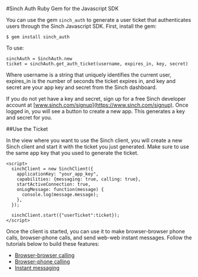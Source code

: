 #Sinch Auth Ruby Gem for the Javascript SDK

You can use the gem `sinch_auth` to generate a user ticket that authenticates users through the Sinch Javascript SDK. First, install the gem:

    $ gem install sinch_auth
    
To use:

    sinchAuth = SinchAuth.new
    ticket = sinchAuth.get_auth_ticket(username, expires_in, key, secret)
    
Where username is a string that uniquely identifies the current user, expires_in is the number of seconds the ticket expires in, and key and secret are your app key and secret from the Sinch dashboard.

If you do not yet have a key and secret, sign up for a free Sinch developer account at [www.sinch.com/signup](https://www.sinch.com/signup). Once logged in, you will see a button to create a new app. This generates a key and secret for you.

##Use the Ticket

In the view where you want to use the Sinch client, you will create a new Sinch client and start it with the ticket you just generated. Make sure to use the same app key that you used to generate the ticket.

    <script>
      sinchClient = new SinchClient({
        applicationKey: "your_app_key",
        capabilities: {messaging: true, calling: true},
        startActiveConnection: true,
        onLogMessage: function(message) {
          console.log(message.message);
        },
      });

      sinchClient.start({"userTicket":ticket});
    </script>
    
Once the client is started, you can use it to make browser-browser phone calls, browser-phone calls, and send web-web instant messages. Follow the tutorials below to build these features:

- [Browser-browser calling](https://www.sinch.com/tutorials/using-sinch-js-sdk-make-voice-calls/)
- [Browser-phone calling](https://www.sinch.com/tutorials/turn-browser-phone-js-sdk/)
- [Instant messaging](https://www.sinch.com/tutorials/build-instant-messaging-app-sinch-javascript/)
